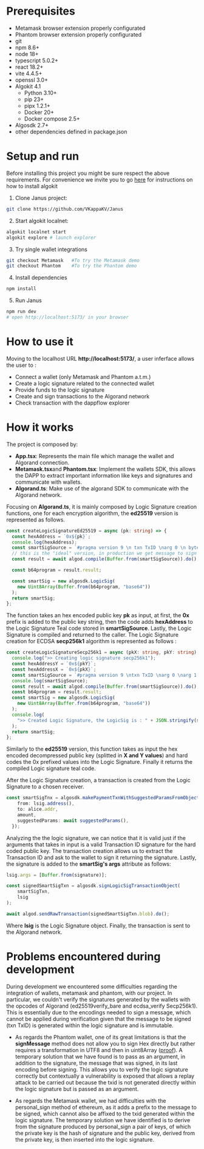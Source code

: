 # Prerequisites

- Metamask browser extension properly configurated
- Phantom browser extension properly configurated
- git
- npm 8.6+
- node 18+
- typescript 5.0.2+
- react 18.2+
- vite 4.4.5+
- openssl 3.0+
- Algokit 4.1
    - Python 3.10+
    - pip 23+
    - pipx 1.2.1+
    - Docker 20+
    - Docker compose 2.5+
- Algosdk 2.7+
- other dependencies defined in package.json

# Setup and run

Before installing this project you might be sure respect the above requirements. For convenience we invite you to go [here](https://github.com/algorandfoundation/algokit-cli) for instructions on how to install algokit

1. Clone Janus project:
```bash
git clone https://github.com/VKappaKV/Janus
```

2. Start algokit localnet:
```bash
algokit localnet start
algokit explore # launch explorer
```

3. Try single wallet integrations
```bash
git checkout Metamask   #To try the Metamask demo
git checkout Phantom    #To try the Phantom demo
```

4. Install dependencies
```bash
npm install
```

5. Run Janus
```bash
npm run dev
# open http://localhost:5173/ in your browser
```

# How to use it

Moving to the localhost URL **http://localhost:5173/**, a user inferface allows the user to :

- Connect a wallet (only Metamask and Phantom a.t.m.)
- Create a logic signature related to the connected wallet
- Provide funds to the logic signature
- Create and sign transactions to the Algorand network
- Check transaction with the dappflow explorer

# How it works

The project is composed by:

- **App.tsx**: Represents the main file which manage the wallet and Algorand connection.
- **Metamask.tsx**and **Phantom.tsx**: Implement the wallets SDK, this allows the DAPP to extract important information like keys and signatures and communicate with wallets.
- **Algorand.ts**: Make use of the algorand SDK to communicate with the Algorand network.

Focusing on **Algorand.ts**, it is mainly composed by Logic Signature creation functions, one for each encryption algorithm, the **ed25519** version is represented as follows.

```ts
const createLogicSignatureEd25519 = async (pk: string) => {
  const hexAddress = `0x${pk}`;
  console.log(hexAddress);
  const smartSigSource = `#pragma version 9 \n txn TxID \narg 0 \n byte ${hexAddress} \n ed25519verify_bare`; 
  // this is the "ideal" version, in production we get message to sign by parameter (see the "problems" section in this file)
  const result = await algod.compile(Buffer.from(smartSigSource)).do();

  const b64program = result.result;

  const smartSig = new algosdk.LogicSig(
    new Uint8Array(Buffer.from(b64program, "base64"))
  );
  return smartSig;
};
```

The function takes an hex encoded public key **pk** as input, at first, the **0x** prefix is added to the public key string, then the code adds **hexAddress** to the Logic Signature Teal code stored in **smartSigSource**. Lastly, the Logic Signature is compiled and returned to the caller.
The Logic Signature creation for ECDSA **secp256k1** algorithm is represented as follows :

```ts
const createLogicSignatureSecp256k1 = async (pkX: string, pkY: string) => {
  console.log(">> Creating logic signature secp256k1");
  const hexAddressY = `0x${pkY}`;
  const hexAddressX = `0x${pkX}`;
  const smartSigSource = `#pragma version 9 \ntxn TxID \narg 0 \narg 1 \nbyte ${hexAddressX} \nbyte ${hexAddressY} \necdsa_verify Secp256k1`;
  console.log(smartSigSource);
  const result = await algod.compile(Buffer.from(smartSigSource)).do();
  const b64program = result.result;
  const smartSig = new algosdk.LogicSig(
    new Uint8Array(Buffer.from(b64program, "base64"))
  );
  console.log(
    ">> Created Logic Signature, the LogicSig is : " + JSON.stringify(smartSig)
  );
  return smartSig;
};
```

Similarly to the **ed25519** version, this function takes as input the hex encoded decompressed public key (splitted in **X and Y values**) and hard codes the 0x prefixed values into the Logic Signature. Finally it returns the compiled Logic signature teal code.

After the Logic Signature creation, a transaction is created from the Logic Signature to a chosen receiver.

```ts
const smartSigTnx = algosdk.makePaymentTxnWithSuggestedParamsFromObject({
    from: lsig.address(),
    to: alice.addr,
    amount,
    suggestedParams: await suggestedParams(),
  });
```

Analyzing the the logic signature, we can notice that it is valid just if the arguments that takes in input is a valid Transaction ID signature for the hard coded public key. The transaction creation allows us to extract the Transaction ID and ask to the wallet to sign it returning the signature.
Lastly, the signature is added to the **smartSig's args** attribute as follows:

```ts
lsig.args = [Buffer.from(signature)];

const signedSmartSigTxn = algosdk.signLogicSigTransactionObject(
    smartSigTxn,
    lsig
);

await algod.sendRawTransaction(signedSmartSigTxn.blob).do();
```

Where **lsig** is the Logic Signature object. Finally, the transaction is sent to the Algorand network.

# Problems encountered during development

During development we encountered some difficulties regarding the integration of wallets, metamask and phantom, with
our project. In particular, we couldn't verify the signatures generated by the wallets with the opcodes of Algorand (ed25519verify_bare and ecdsa_verify Secp256k1).
This is essentially due to the encodings needed to sign a message, which cannot be applied during verification given that the message to be signed (txn TxID) is generated within the logic signature and is immutable.

- As regards the Phantom wallet, one of its great limitations is that the **signMessage** method does not allow you to sign Hex directly but rather requires a transformation
in UTF8 and then in uint8Array ([proof](https://docs.phantom.app/solana/signing-a-message)). A temporary solution that we have found is to pass as an argument, in addition to the signature, the message that was signed, in its last encoding before signing. This allows you to verify the logic signature correctly but contextually
a vulnerability is exposed that allows a replay attack to be carried out because the txid is not generated directly within the logic signature but
is passed as an argument.

- As regards the Metamask wallet, we had difficulties with the personal_sign method of ethereum, as it adds a prefix to the message to be signed,
which cannot also be affixed to the txid generated within the logic signature. The temporary solution we have identified is to derive from the signature
produced by personal_sign a pair of keys, of which the private key is the hash of signature and the public key, derived from the private key, is then inserted into the
logic signature.
